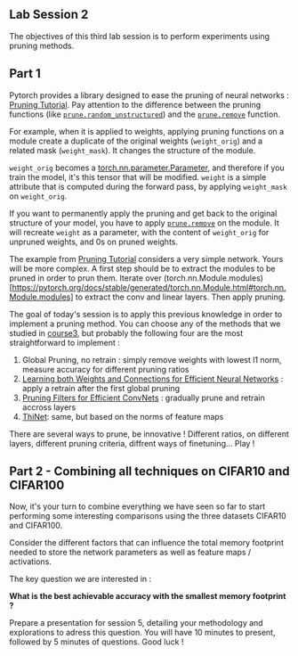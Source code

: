 Lab Session 2
--
The objectives of this third lab session is to perform experiments using pruning methods.

Part 1
--
Pytorch provides a library designed to ease the pruning of neural networks : [Pruning Tutorial](https://pytorch.org/tutorials/intermediate/pruning_tutorial.html).
Pay attention to the difference between the pruning functions (like [`prune.random_unstructured`](https://pytorch.org/docs/stable/generated/torch.nn.utils.prune.random_unstructured.html#torch-nn-utils-prune-random-unstructured)) and the [`prune.remove`](https://pytorch.org/docs/stable/generated/torch.nn.utils.prune.remove.html#torch-nn-utils-prune-remove) function.

For example, when it is applied to weights, applying pruning functions on a module create a duplicate of the original weights (`weight_orig`) and a related mask (`weight_mask`). It changes the structure of the module.

`weight_orig` becomes a [torch.nn.parameter.Parameter](https://pytorch.org/docs/stable/generated/torch.nn.parameter.Parameter.html#parameter), and therefore if you train the model, it's this tensor that will be modified. `weight` is a simple attribute that is computed during the forward pass, by applying `weight_mask` on `weight_orig`.

If you want to permanently apply the pruning and get back to the original structure of your model, you have to apply [`prune.remove`](https://pytorch.org/docs/stable/generated/torch.nn.utils.prune.remove.html#torch-nn-utils-prune-remove) on the module. It will recreate `weight` as a parameter, with the content of `weight_orig` for unpruned weights, and 0s on pruned weights.

The example from [Pruning Tutorial](https://pytorch.org/tutorials/intermediate/pruning_tutorial.html) considers a very simple network. Yours will be more complex. A first step should be to extract the modules to be pruned in order to prun them. Iterate over (torch.nn.Module.modules)[https://pytorch.org/docs/stable/generated/torch.nn.Module.html#torch.nn.Module.modules] to extract the conv and linear layers. Then apply pruning.

The goal of today's session is to apply this previous knowledge in order to implement a pruning method. You can choose any of the methods that we studied in [course3](cours3.pdf), but probably the following four are the most straightforward to implement :
1. Global Pruning, no retrain : simply remove weights with lowest l1 norm, measure accuracy for different pruning ratios
2. [Learning both Weights and Connections for Efficient Neural Networks](https://arxiv.org/abs/1506.02626) :  apply a retrain after the first global pruning
3. [Pruning Filters for Efficient ConvNets](https://arxiv.org/abs/1608.08710) : gradually prune and retrain accross layers
4. [ThiNet](https://arxiv.org/abs/1707.06342): same, but based on the norms of feature maps

There are several ways to prune, be innovative ! Different ratios, on different layers, different pruning criteria, diffrent ways of finetuning... Play !

Part 2 - Combining all techniques on CIFAR10 and CIFAR100
--
Now, it's your turn to combine everything we have seen so far to start performing some interesting comparisons using the three datasets CIFAR10 and CIFAR100.

Consider the different factors that can influence the total memory footprint needed to store the network parameters as well as feature maps / activations.

The key question we are interested in :

**What is the best achievable accuracy with the smallest memory footprint ?**

Prepare a presentation for session 5, detailing your methodology and explorations to adress this question. You will have 10 minutes to present, followed by 5 minutes of questions. Good luck !

